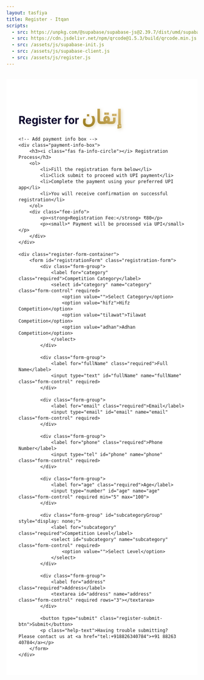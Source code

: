 ```yaml
---
layout: tasfiya
title: Register - Itqan
scripts:
  - src: https://unpkg.com/@supabase/supabase-js@2.39.7/dist/umd/supabase.js
  - src: https://cdn.jsdelivr.net/npm/qrcode@1.5.3/build/qrcode.min.js
  - src: /assets/js/supabase-init.js
  - src: /assets/js/supabase-client.js
  - src: /assets/js/register.js
---
```


<div class="register-page">
    <h1 class="text-center mb-4">Register for <span class="thuluth-text">إتقان</span> </h1>
    
    <!-- Add payment info box -->
    <div class="payment-info-box">
        <h3><i class="fas fa-info-circle"></i> Registration Process</h3>
        <ol>
            <li>Fill the registration form below</li>
            <li>Click submit to proceed with UPI payment</li>
            <li>Complete the payment using your preferred UPI app</li>
            <li>You will receive confirmation on successful registration</li>
        </ol>
        <div class="fee-info">
            <p><strong>Registration Fee:</strong> ₹80</p>
            <p><small>* Payment will be processed via UPI</small></p>
        </div>
    </div>

    <div class="register-form-container">
        <form id="registrationForm" class="registration-form">
            <div class="form-group">
                <label for="category" class="required">Competition Category</label>
                <select id="category" name="category" class="form-control" required>
                    <option value="">Select Category</option>
                    <option value="hifz">Hifz Competition</option>
                    <option value="tilawat">Tilawat Competition</option>
                    <option value="adhan">Adhan Competition</option>
                </select>
            </div>

            <div class="form-group">
                <label for="fullName" class="required">Full Name</label>
                <input type="text" id="fullName" name="fullName" class="form-control" required>
            </div>
            
            <div class="form-group">
                <label for="email" class="required">Email</label>
                <input type="email" id="email" name="email" class="form-control" required>
            </div>
            
            <div class="form-group">
                <label for="phone" class="required">Phone Number</label>
                <input type="tel" id="phone" name="phone" class="form-control" required>
            </div>
            
            <div class="form-group">
                <label for="age" class="required">Age</label>
                <input type="number" id="age" name="age" class="form-control" required min="5" max="100">
            </div>

            <div class="form-group" id="subcategoryGroup" style="display: none;">
                <label for="subcategory" class="required">Competition Level</label>
                <select id="subcategory" name="subcategory" class="form-control" required>
                    <option value="">Select Level</option>
                </select>
            </div>
            
            <div class="form-group">
                <label for="address" class="required">Address</label>
                <textarea id="address" name="address" class="form-control" required rows="3"></textarea>
            </div>
            
            <button type="submit" class="register-submit-btn">Submit</button>
            <p class="help-text">Having trouble submitting? Please contact us at <a href="tel:+918826340784">+91 88263 40784</a></p>
        </form>
    </div>
</div>

<!-- Add success/error message container -->
<div class="message-container">
    <div class="success-message" style="display: none;">
        <i class="fas fa-check-circle"></i>
        <span class="message-text"></span>
    </div>
    <div class="error-message" style="display: none;">
        <i class="fas fa-exclamation-circle"></i>
        <span class="message-text"></span>
    </div>
</div>

<style>
.register-page {
    max-width: 800px;
    margin: 2rem auto;
    padding: 2rem;
    position: relative;
    background: #ffffff;
}

.register-page h1 {
    color: #07002c;
    text-shadow: none;
}

/* Add Thuluth font */
@import url('https://fonts.googleapis.com/css2?family=Amiri:wght@400;700&display=swap');

.thuluth-text {
    font-family: 'Amiri', serif;
    font-size: 1.8em;
    background: linear-gradient(45deg, #957718, #e2c27d);
    -webkit-background-clip: text;
    -webkit-text-fill-color: transparent;
    text-shadow: none;
    font-weight: 700;
    filter: drop-shadow(2px 2px 4px rgba(149, 119, 24, 0.3));
    display: inline-block;
}

@media (max-width: 768px) {
    .register-page {
        padding: 1rem;
        margin: 1rem;
        width: calc(100% - 2rem);
    }
    
    .register-form-container {
        padding: 1rem;
    }

    .register-page h1 {
        font-size: 1.5rem;
        margin-bottom: 1rem;
    }

    .thuluth-text {
        font-size: 1.3em;
    }

    .payment-info-box {
        padding: 1rem;
        margin-bottom: 1rem;
    }

    .payment-info-box h3 {
        font-size: 1.1rem;
    }

    .payment-info-box ol {
        padding-left: 1.2rem;
        margin-bottom: 0.5rem;
    }

    .payment-info-box li {
        font-size: 0.9rem;
        margin-bottom: 0.3rem;
    }

    .fee-info {
        margin-top: 0.8rem;
        padding-top: 0.8rem;
    }

    .fee-info p {
        font-size: 0.9rem;
    }

    .form-group {
        margin-bottom: 1rem;
    }

    .form-group label {
        font-size: 0.95rem;
        margin-bottom: 0.3rem;
    }

    .form-control {
        padding: 0.6rem 0.8rem;
        font-size: 0.95rem;
    }

    .register-submit-btn {
        padding: 0.8rem 1.5rem;
        font-size: 0.95rem;
    }

    .help-text {
        font-size: 0.85rem;
        margin-top: 0.8rem;
    }

    /* Payment module mobile adjustments */
    .payment-module {
        padding: 1rem;
        margin: 1rem auto;
        width: calc(100% - 2rem);
    }

    .payment-module-header h3 {
        font-size: 1.1rem;
    }

    .payment-module-amount {
        font-size: 1.6rem;
    }

    .upi-button-container {
        margin: 1rem 0;
    }

    .upi-app-button {
        padding: 1rem;
    }

    .pay-using-text {
        font-size: 1rem;
    }

    .upi-logo {
        height: 32px;
    }

    .transaction-info {
        font-size: 0.85rem;
    }

    /* Verification form mobile adjustments */
    #verificationSection {
        margin-top: 1rem;
    }

    #verificationSection h4 {
        font-size: 1.1rem;
    }

    .verification-form {
        padding: 1rem;
    }

    .verification-form .form-control {
        padding: 0.6rem;
    }

    /* Success/Error messages mobile adjustments */
    .message-container {
        padding: 60px 0.5rem 0.5rem 0.5rem; /* Adjusted top padding for mobile */
    }

    .success-message,
    .error-message {
        padding: 1.25rem;
        margin: 0 auto 0.5rem auto;
        width: calc(100% - 2rem);
    }

    .payment-success {
        padding: 1.5rem;
        margin: 0 auto 0.5rem auto;
    }

    .payment-success i {
        font-size: 2.5rem;
    }

    .payment-success h3 {
        font-size: 1.2rem;
    }

    .transaction-details {
        padding: 0.8rem;
    }
}

/* Extra small devices */
@media (max-width: 360px) {
    .register-page h1 {
        font-size: 1.3rem;
    }

    .thuluth-text {
        font-size: 1.2em;
    }

    .payment-module-amount {
        font-size: 1.4rem;
    }

    .form-control {
        padding: 0.5rem 0.7rem;
        font-size: 0.9rem;
    }

    .register-submit-btn {
        padding: 0.7rem 1.2rem;
        font-size: 0.9rem;
    }
}

.register-form-container {
    background: #ffffff;
    padding: 2rem;
    border-radius: 15px;
    border: 1px solid rgba(16, 3, 47, 0.1);
    box-shadow: 0 8px 32px rgba(16, 3, 47, 0.05);
}

.registration-form {
    display: grid;
    gap: 1.5rem;
}

.form-group {
    position: relative;
    transition: all 0.3s ease;
    opacity: 1;
    transform: translateY(0);
}

.form-group.hidden {
    opacity: 0;
    transform: translateY(-10px);
    pointer-events: none;
}

.form-group label {
    display: block;
    margin-bottom: 0.5rem;
    color: #07002c;
    font-weight: 500;
}

.form-group label.required::after {
    content: '*';
    color: #957718;
    margin-left: 4px;
    font-size: 1.2em;
    background: linear-gradient(45deg, #957718, #e2c27d);
    -webkit-background-clip: text;
    -webkit-text-fill-color: transparent;
    filter: drop-shadow(0px 0px 1px rgba(149, 119, 24, 0.3));
}

.form-control {
    width: 100%;
    padding: 0.75rem 1rem;
    background: #ffffff;
    border: 1px solid rgba(16, 3, 47, 0.1);
    border-radius: 8px;
    color: #07002c;
    transition: all 0.3s ease;
}

.form-control:focus {
    outline: none;
    border-color: #957718;
    box-shadow: 0 0 0 2px rgba(149, 119, 24, 0.2);
    background: #ffffff;
}

.form-control:disabled {
    background: rgba(16, 3, 47, 0.05);
    cursor: not-allowed;
}

select.form-control {
    appearance: none;
    background-image: url("data:image/svg+xml,%3Csvg xmlns='http://www.w3.org/2000/svg' width='12' height='12' fill='%23957718' viewBox='0 0 16 16'%3E%3Cpath d='M8 11l-7-7h14l-7 7z'/%3E%3C/svg%3E");
    background-repeat: no-repeat;
    background-position: right 1rem center;
    padding-right: 2.5rem;
}

[dir="rtl"] select.form-control {
    background-position: left 1rem center;
    padding-right: 1rem;
    padding-left: 2.5rem;
}

.register-submit-btn {
    background: linear-gradient(45deg, #957718, #e2c27d);
    color: #ffffff;
    border: none;
    padding: 1rem 2rem;
    border-radius: 50px;
    font-weight: 600;
    cursor: pointer;
    transition: all 0.3s ease;
    width: 100%;
    margin-top: 1rem;
    font-family: -apple-system, BlinkMacSystemFont, 'Segoe UI', Roboto, 'Helvetica Neue', Arial, sans-serif;
    letter-spacing: 0.5px;
}

.register-submit-btn:hover {
    transform: translateY(-2px);
    box-shadow: 0 6px 20px rgba(149, 119, 24, 0.3);
    background: linear-gradient(45deg, #8b6e17, #d4b76f);
}

.register-submit-btn:active {
    transform: translateY(0);
}

/* RTL Support */
[dir="rtl"] .register-page {
    font-family: 'Mehr Nastaleeq', 'Jameel Noori Nastaleeq', 'Noto Nastaliq Urdu', sans-serif;
}

[dir="rtl"] .form-group label {
    font-size: 1.2rem;
}

[dir="rtl"] .form-control {
    font-family: 'Mehr Nastaleeq', 'Jameel Noori Nastaleeq', 'Noto Nastaliq Urdu', sans-serif;
    font-size: 1.1rem;
    line-height: 1.8;
}

/* Add animation for form groups */
@keyframes slideDown {
    from {
        opacity: 0;
        transform: translateY(-10px);
    }
    to {
        opacity: 1;
        transform: translateY(0);
    }
}

.form-group {
    animation: slideDown 0.3s ease-out forwards;
}

/* Add styles for success/error messages */
.message-container {
    position: fixed;
    top: 0;
    left: 0;
    right: 0;
    bottom: 0;
    background: rgba(0, 0, 0, 0.5);
    display: none;
    align-items: flex-start;
    justify-content: center;
    z-index: 1000;
    padding: 76px 1rem 1rem 1rem; /* Added top padding to account for navbar */
    overflow-y: auto;
}

.success-message,
.error-message,
.payment-module {
    position: relative;
    background: white;
    border-radius: 16px;
    padding: 1.5rem;
    width: 100%;
    max-width: 400px;
    margin: 0 auto;
    animation: slideIn 0.3s ease-out;
    box-shadow: 0 8px 32px rgba(0, 0, 0, 0.1);
}

@keyframes slideIn {
    from {
        opacity: 0;
        transform: translateY(20px);
    }
    to {
        opacity: 1;
        transform: translateY(0);
    }
}

/* Payment module specific styles */
.payment-module {
    background: #ffffff;
    padding: 1.5rem;
    border-radius: 15px;
    box-shadow: 0 4px 6px rgba(0, 0, 0, 0.1);
    margin: 0 auto 1rem auto;
    width: calc(100% - 2rem);
    max-width: 400px;
    position: relative;
    border: 1px solid rgba(204, 140, 37, 0.2);
    background: linear-gradient(to bottom, rgba(255, 255, 255, 0.95), rgba(255, 255, 255, 0.98));
}

.payment-header {
    text-align: center;
    margin-bottom: 1.5rem;
    padding-bottom: 1rem;
    border-bottom: 1px solid rgba(204, 140, 37, 0.2);
}

.payment-header h3 {
    color: #957718;
    font-size: 1.3rem;
    margin: 0;
    font-weight: 600;
}

.payment-module-amount {
    font-size: 1.8rem;
    font-weight: 600;
    color: #07002c;
    margin: 0.5rem 0;
}

.upi-button-container {
    display: flex;
    flex-direction: column;
    align-items: center;
    margin: 1.5rem 0;
    text-align: center;
}

.upi-app-button {
    display: flex;
    flex-direction: column;
    align-items: center;
    justify-content: center;
    padding: 1.5rem;
    border: 1px solid rgba(204, 140, 37, 0.2);
    border-radius: 12px;
    background: white;
    transition: all 0.3s ease;
    width: 100%;
    max-width: 300px;
    cursor: pointer;
    gap: 0.75rem;
}

.upi-app-button:hover {
    transform: translateY(-2px);
    box-shadow: 0 4px 12px rgba(0, 0, 0, 0.1);
    background: #f8f9fa;
}

.pay-using-text {
    font-size: 1rem;
    color: #333;
    margin: 0;
}

.upi-logo {
    height: 40px;
    width: auto;
    object-fit: contain;
    margin: 0;
    display: block;
}

.payment-module-footer {
    margin-top: 2rem;
    padding-top: 1rem;
    border-top: 1px solid rgba(0, 0, 0, 0.1);
    font-size: 0.9em;
    color: #666;
}

.transaction-info {
    display: flex;
    justify-content: space-between;
    margin-bottom: 0.5rem;
}

@media (max-width: 600px) {
    .upi-buttons-container {
        grid-template-columns: repeat(2, 1fr);
        gap: 0.8rem;
    }
    
    .payment-module {
        margin: 1rem;
        padding: 1rem;
    }
}

@media (max-width: 360px) {
    .upi-buttons-container {
        grid-template-columns: 1fr;
    }
}

/* Success message styles */
.payment-success {
    background: #e8f5e9;
    border: 1px solid #81c784;
    border-radius: 12px;
    padding: 2rem;
    text-align: center;
    margin: 0 auto 1rem auto; /* Added bottom margin */
    max-width: 600px;
}

.payment-success i {
    color: #43a047;
    font-size: 3rem;
    margin-bottom: 1rem;
}

.payment-success h3 {
    color: #2e7d32;
    margin-bottom: 1rem;
}

.payment-success .transaction-details {
    background: white;
    padding: 1rem;
    border-radius: 8px;
    margin-top: 1rem;
    text-align: left;
}

.qr-container {
    text-align: center;
    margin: 1rem 0;
    padding: 1rem;
    background: #f8f9fa;
    border-radius: 8px;
}

.qr-container canvas {
    max-width: 200px;
    margin: 0 auto;
    display: block;
}

.payment-options {
    display: flex;
    flex-direction: column;
    align-items: center;
    gap: 1.5rem;
    margin-top: 1rem;
}

.qr-code-container {
    text-align: center;
    margin: 1rem 0;
    padding: 1.5rem;
    border: 1px solid rgba(204, 140, 37, 0.2);
    border-radius: 12px;
    background: rgba(255, 255, 255, 0.8);
    box-shadow: 0 4px 6px rgba(0, 0, 0, 0.05);
    position: relative;
    cursor: pointer;
    overflow: hidden;
}

.qr-code-blur {
    position: absolute;
    top: 0;
    left: 0;
    right: 0;
    bottom: 0;
    background: rgba(255, 255, 255, 0.7);
    backdrop-filter: blur(3px);
    display: flex;
    flex-direction: column;
    align-items: center;
    justify-content: center;
    transition: all 0.3s ease;
}

.qr-code-container.active .qr-code-blur {
    opacity: 0;
    pointer-events: none;
}

.qr-code-blur-text {
    font-size: 1.1rem;
    color: #333;
    margin-bottom: 1rem;
}

.qr-code-blur-button {
    background: linear-gradient(45deg, #cc8c25, #e2c27d);
    color: white;
    border: none;
    padding: 0.75rem 1.5rem;
    border-radius: 8px;
    font-weight: 500;
    cursor: pointer;
    transition: transform 0.2s ease;
}

.qr-code-blur-button:hover {
    transform: translateY(-2px);
}

.qr-code-container img {
    width: 200px;
    height: 200px;
    margin: 0 auto;
    display: block;
}

.qr-code-text {
    margin-top: 0.5rem;
    font-size: 0.9rem;
    color: #666;
}

.payment-divider {
    display: flex;
    align-items: center;
    width: 100%;
    margin: 1rem 0;
    gap: 1rem;
}

.payment-divider::before,
.payment-divider::after {
    content: "";
    flex: 1;
    height: 1px;
    background: rgba(204, 140, 37, 0.2);
}

.payment-divider-text {
    color: #666;
    font-size: 0.9rem;
    white-space: nowrap;
}

/* Mobile adjustments */
@media (max-width: 480px) {
    .qr-code-container img {
        width: 180px;
        height: 180px;
    }
}

.verification-section {
    margin-top: 2rem;
    padding-top: 1.5rem;
    border-top: 1px solid rgba(204, 140, 37, 0.2);
    display: block;
}

.verification-section h4 {
    color: #957718;
    font-size: 1.1rem;
    margin-bottom: 1rem;
    text-align: center;
}

.verification-form {
    display: flex;
    flex-direction: column;
    gap: 1rem;
}

.verification-form .form-group {
    margin-bottom: 1rem;
}

.verification-form label {
    display: block;
    margin-bottom: 0.5rem;
    color: #333;
    font-weight: 500;
    font-size: 0.95rem;
}

.verification-form .form-control {
    width: 100%;
    padding: 0.75rem;
    border: 1px solid rgba(204, 140, 37, 0.3);
    border-radius: 4px;
    font-size: 0.95rem;
    transition: all 0.3s ease;
}

.verification-form .register-submit-btn {
    margin-top: 1rem;
    width: 100%;
    padding: 0.75rem;
}

.verification-form .form-control:focus {
    border-color: #cc8c25;
    box-shadow: 0 0 0 2px rgba(204, 140, 37, 0.1);
    outline: none;
}

.upi-button-container {
    display: flex;
    justify-content: center;
    margin: 2rem 0;
}

.upi-app-button {
    display: flex;
    flex-direction: column;
    align-items: center;
    padding: 1.5rem;
    border: 1px solid rgba(204, 140, 37, 0.2);
    border-radius: 12px;
    background: white;
    transition: all 0.3s ease;
    width: 100%;
    max-width: 300px;
    cursor: pointer;
}

.upi-app-button:hover {
    transform: translateY(-2px);
    box-shadow: 0 4px 12px rgba(0, 0, 0, 0.1);
    background: #f8f9fa;
}

.pay-using-text {
    font-size: 1rem;
    color: #333;
    margin-bottom: 0.5rem;
}

.upi-logo {
    height: 40px;
    width: auto;
    margin-top: 0.5rem;
    object-fit: contain;
}

/* Add styles for payment info box */
.payment-info-box {
    background: linear-gradient(to bottom, rgba(255, 255, 255, 0.95), rgba(255, 255, 255, 0.98));
    border: 1px solid rgba(204, 140, 37, 0.2);
    border-radius: 15px;
    padding: 2rem;
    margin-bottom: 2rem;
    box-shadow: 0 4px 12px rgba(204, 140, 37, 0.1);
}

.payment-info-box h3 {
    color: #957718;
    font-size: 1.3rem;
    margin-bottom: 1.5rem;
    display: flex;
    align-items: center;
    gap: 0.5rem;
}

.payment-info-box h3 i {
    color: #cc8c25;
    font-size: 1.2rem;
}

.payment-info-box ol {
    list-style-position: outside;
    padding-left: 1.5rem;
    margin-bottom: 1.5rem;
}

.payment-info-box li {
    margin-bottom: 0.8rem;
    color: #333;
    padding-left: 0.5rem;
    line-height: 1.5;
}

/* Remove the golden circle counter styles */
.payment-info-box li::before {
    display: none;
}

.fee-info {
    margin-top: 1.5rem;
    padding-top: 1.5rem;
    border-top: 1px solid rgba(204, 140, 37, 0.2);
}

.fee-info p {
    margin-bottom: 0.5rem;
    color: #333;
}

.fee-info p strong {
    color: #957718;
    font-weight: 600;
}

.fee-info p small {
    color: #666;
    font-size: 0.9rem;
}

/* Mobile adjustments for payment info box */
@media (max-width: 768px) {
    .payment-info-box {
        padding: 1.5rem;
        margin-bottom: 1.5rem;
    }

    .payment-info-box h3 {
        font-size: 1.2rem;
        margin-bottom: 1.2rem;
    }

    .payment-info-box li {
        font-size: 0.95rem;
        margin-bottom: 0.6rem;
    }

    .fee-info {
        margin-top: 1.2rem;
        padding-top: 1.2rem;
    }
}

@media (max-width: 480px) {
    .payment-info-box {
        padding: 1.2rem;
        margin-bottom: 1.2rem;
    }

    .payment-info-box h3 {
        font-size: 1.1rem;
    }

    .payment-info-box li {
        font-size: 0.9rem;
    }
}
</style>

<script type="module">
import { getClient, submitRegistration, checkEmailExists } from '/assets/js/supabase-client.js';

// Make updateSubcategories available globally
window.updateSubcategories = function() {
    const category = document.getElementById('category').value;
    const subcategoryGroup = document.getElementById('subcategoryGroup');
    const subcategory = document.getElementById('subcategory');
    const age = document.getElementById('age').value;

    // Initially hide the subcategory group
    subcategoryGroup.style.display = 'none';
    
    // Clear existing options
    subcategory.innerHTML = '<option value="">Select Level</option>';

    // Only proceed if both category and age are selected
    if (category && age) {
        const ageNum = parseInt(age);
        
        if (category === 'hifz') {
            subcategoryGroup.style.display = 'block';
            if (ageNum < 17) {
                subcategory.innerHTML += '<option value="1juz">1 Juz</option>';
            } else {
                subcategory.innerHTML += `
                    <option value="2juz">2 Juz</option>
                    <option value="full">Full Quran</option>
                `;
            }
        } else if (category === 'tilawat' || category === 'adhan') {
            subcategoryGroup.style.display = 'block';
            subcategory.innerHTML += '<option value="open">Open Age</option>';
        }
    }
};

// Function to handle UPI payment
async function handleUPIPayment(formData) {
    // Properly encode the UPI parameters
    const upiParams = {
        pa: "adnanshakeelahmed99@oksbi",
        pn: "Adnan Shakeel Ahmed",
        am: "80",
        cu: "INR",
        mc: "0000",
        tr: "ITQAN" + Date.now(),
        tn: "Registration Fee by " + formData.full_name + " for " + formData.category.toUpperCase() + " category"
    };
    
    // Construct UPI string with proper encoding
    const upiString = `upi://pay?${Object.entries(upiParams)
        .map(([key, value]) => `${key}=${encodeURIComponent(value)}`)
        .join('&')}`;
    
    // Create payment module HTML
    const paymentHtml = `
        <div class="payment-module">
            <div class="payment-header">
                <h3>Complete Your Payment</h3>
            </div>
            <div class="payment-options">
                <div class="qr-code-container" id="qrCodeContainer">
                    <div class="qr-code-blur">
                        <p class="qr-code-blur-text">Pay using QR Code</p>
                        <button class="qr-code-blur-button" onclick="showQRAndOpenUPI('${upiString}')">View & Pay</button>
                    </div>
                    <img src="/assets/img/islamic/payment-qr.svg" alt="UPI QR Code">
                    <p class="qr-code-text">Scan QR code with any UPI app</p>
                </div>
                
                <div class="payment-divider">
                    <span class="payment-divider-text">OR</span>
                </div>

                <div class="upi-button-container">
                    <button class="upi-app-button" onclick="openUPIApp('${upiString}')">
                        <span class="pay-using-text">Pay using</span>
                        <img src="https://upload.wikimedia.org/wikipedia/commons/e/e1/UPI-Logo-vector.svg" alt="UPI" class="upi-logo">
                    </button>
                </div>
            </div>
            
            <div class="verification-section">
                <h4>Verify Your Payment</h4>
                <form id="paymentVerificationForm" class="verification-form">
                    <div class="form-group">
                        <label for="upiReference" class="required">UPI Transaction Reference ID</label>
                        <input type="text" id="upiReference" class="form-control" required 
                               placeholder="Enter the UPI reference ID from your payment">
                    </div>
                    <button type="submit" class="register-submit-btn">Complete Registration</button>
                </form>
            </div>
        </div>
    `;
    
    return { paymentHtml, upiString };
}

// Initialize form
async function initializeForm() {
    try {
        // Wait for Supabase to be initialized
        const supabaseClient = await getClient();
        if (!supabaseClient) {
            throw new Error('Failed to get Supabase client');
        }

        // Add event listeners
        const form = document.getElementById('registrationForm');
        const ageInput = document.getElementById('age');
        const categorySelect = document.getElementById('category');
        const successMessage = document.querySelector('.success-message');
        const errorMessage = document.querySelector('.error-message');

        if (!form || !ageInput || !categorySelect) {
            throw new Error('Required form elements not found');
        }

        // Add event listeners for both age and category changes
        ageInput.addEventListener('change', window.updateSubcategories);
        ageInput.addEventListener('input', window.updateSubcategories);
        categorySelect.addEventListener('change', window.updateSubcategories);

        function showMessage(type, text, isPersistent = false) {
            const messageContainer = document.querySelector('.message-container');
            const messageElement = type === 'success' ? successMessage : errorMessage;
            const otherMessage = type === 'success' ? errorMessage : successMessage;
            
            messageElement.querySelector('.message-text').innerHTML = text;
            messageContainer.style.display = 'flex';
            messageElement.style.display = 'block';
            otherMessage.style.display = 'none';
            
            // Add click-outside handler
            messageContainer.onclick = function(e) {
                if (e.target === messageContainer) {
                    messageContainer.style.display = 'none';
                    if (!isPersistent) {
                        messageElement.style.display = 'none';
                    }
                }
            };
        }

        form.addEventListener('submit', async function(e) {
            e.preventDefault();
            
            const submitBtn = form.querySelector('.register-submit-btn');
            submitBtn.disabled = true;
            submitBtn.innerHTML = '<i class="fas fa-spinner fa-spin"></i> Processing...';
            
            try {
                // Validate required fields
                const requiredFields = form.querySelectorAll('[required]');
                for (const field of requiredFields) {
                    if (!field.value) {
                        throw new Error(`${field.name} is required`);
                    }
                }
                
                // Validate age
                const age = parseInt(form.age.value);
                if (age < 5 || age > 100) {
                    throw new Error('Age must be between 5 and 100');
                }
                
                // Validate phone number format
                const phone = form.phone.value;
                if (!/^\+?[\d\s-]{10,}$/.test(phone)) {
                    throw new Error('Please enter a valid phone number');
                }
                
                // Validate email format
                const email = form.email.value;
                if (!/^[^\s@]+@[^\s@]+\.[^\s@]+$/.test(email)) {
                    throw new Error('Please enter a valid email address');
                }

                // Check if email already exists for this category
                const { exists, error: emailCheckError } = await checkEmailExists(email, form.category.value);
                if (emailCheckError) throw emailCheckError;
                if (exists) {
                    throw new Error('You have already registered for this category');
                }
                
                const formData = {
                    full_name: form.fullName.value,
                    email: email,
                    phone: phone,
                    age: age,
                    category: form.category.value,
                    subcategory: form.subcategory.value,
                    address: form.address.value,
                    participant_type: 'individual'
                };

                // Generate UPI payment
                const { paymentHtml } = await handleUPIPayment(formData);
                
                // Show payment UI
                showMessage('success', paymentHtml, true);
                
                // Store form data temporarily
                sessionStorage.setItem('pendingRegistration', JSON.stringify({
                    formData
                }));

                // Add event listener for verification form
                const verificationForm = document.getElementById('paymentVerificationForm');
                if (verificationForm) {
                    verificationForm.addEventListener('submit', async function(e) {
                        e.preventDefault();
                        const verifyBtn = verificationForm.querySelector('button[type="submit"]');
                        verifyBtn.disabled = true;
                        verifyBtn.innerHTML = '<i class="fas fa-spinner fa-spin"></i> Verifying...';

                        try {
                            const upiReference = document.getElementById('upiReference').value;
                            
                            // Get the pending registration data
                            const pendingReg = sessionStorage.getItem('pendingRegistration');
                            if (!pendingReg) throw new Error('No pending registration found');
                            
                            const { formData } = JSON.parse(pendingReg);
                            
                            // Add the payment verification details
                            formData.upi_reference = upiReference;
                            
                            // Submit the registration with payment details
                            const { data, error } = await submitRegistration(formData);
                            if (error) throw error;
                            
                            // Show success message
                            showMessage('success', `
                                <div class="payment-success">
                                    <i class="fas fa-check-circle"></i>
                                    <h3>Registration Successful!</h3>
                                    <p>Your details have been registered successfully. The team will contact you soon after verification.</p>
                                    <div class="transaction-details">
                                        <div class="transaction-info">
                                            <span>UPI Reference:</span>
                                            <span>${upiReference}</span>
                                        </div>
                                        <div class="transaction-info">
                                            <span>Amount Paid:</span>
                                            <span>₹80.00</span>
                                        </div>
                                        <div class="transaction-info">
                                            <span>Category:</span>
                                            <span>${formData.category}</span>
                                        </div>
                                    </div>
                                </div>
                            `, true);
                            
                            // Clear the pending registration
                            sessionStorage.removeItem('pendingRegistration');
                            
                        } catch (error) {
                            console.error('Verification error:', error);
                            showMessage('error', error.message || 'Failed to verify payment. Please contact support.');
                        } finally {
                            verifyBtn.disabled = false;
                            verifyBtn.innerHTML = 'Complete Registration';
                        }
                    });
                }
                
            } catch (error) {
                console.error('Error:', error);
                showMessage('error', error.message || 'Registration failed. Please try again later.');
            } finally {
                submitBtn.disabled = false;
                submitBtn.innerHTML = 'Submit';
            }
        });

        console.log('Registration form initialized successfully');
    } catch (error) {
        console.error('Failed to initialize registration form:', error);
        throw error;
    }
}

// Initialize when DOM is loaded
if (document.readyState === 'loading') {
    document.addEventListener('DOMContentLoaded', () => {
        initializeForm().catch(error => {
            console.error('Failed to initialize application:', error);
        });
    });
} else {
    initializeForm().catch(error => {
        console.error('Failed to initialize application:', error);
    });
}

// Update the global functions to use the passed UPI string
window.showQRAndOpenUPI = function(upiString) {
    const qrContainer = document.getElementById('qrCodeContainer');
    qrContainer.classList.add('active');
    
    // Open UPI app after a short delay
    setTimeout(() => {
        window.location.href = upiString;
    }, 300); // Reduced delay
};

window.openUPIApp = function(upiString) {
    window.location.href = upiString;
};
</script> 